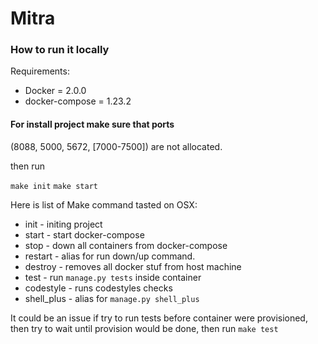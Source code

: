 # Mitra

### How to run it locally

Requirements:
*    Docker = 2.0.0
*    docker-compose = 1.23.2 

#### For install project make sure that ports

(8088, 5000, 5672, [7000-7500]) are not allocated.

then run

``make init``
``make start``

Here is list of Make command tasted on OSX:
*    init - initing project 
*    start - start docker-compose
*    stop - down all containers from docker-compose
*    restart - alias for run down/up command. 
*    destroy - removes all docker stuf from host machine
*    test - run ``manage.py tests`` inside container  
*    codestyle - runs codestyles checks
*    shell_plus - alias for ``manage.py shell_plus``

It could be an issue if try to run tests before container were provisioned,
then try to wait until provision would be done, then run ``make test``

